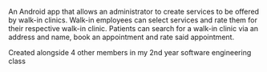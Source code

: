 An Android app that allows an administrator to create services to be offered by walk-in clinics. Walk-in employees can select services and rate them for their respective walk-in clinic. Patients can search for a walk-in clinic via an address and name, book an appointment and rate said appointment. 

Created alongside 4 other members in my 2nd year software engineering class
